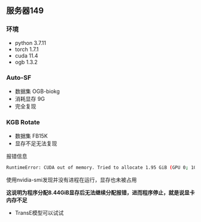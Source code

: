 ## 服务器149

### 环境

* python 3.7.11
* torch 1.7.1
*  cuda 11.4
* ogb 1.3.2

### Auto-SF 

* 数据集 OGB-biokg
* 消耗显存  9G
* 完全复现

### KGB Rotate

* 数据集 FB15K
* 显存不足无法复现

报错信息

```bash
RuntimeError: CUDA out of memory. Tried to allocate 1.95 GiB (GPU 0; 10.76 GiB total capacity; 8.44 GiB already allocated; 661.44 MiB free; 9.14 GiB reserved in total by PyTorc
```

使用nvidia-smi发现并没有进程在运行，显存也未被占用

**这说明为程序分配8.44GiB显存后无法继续分配报错，进而程序停止，就是说显卡内存不足**

* TransE模型可以试试



